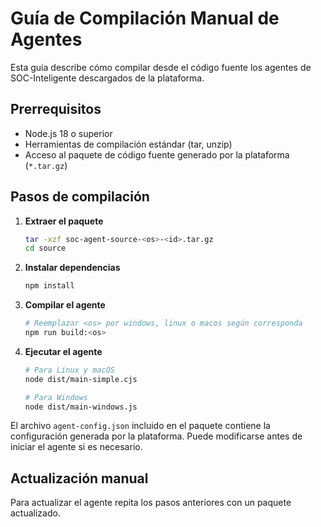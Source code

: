 # Guía de Compilación Manual de Agentes

Esta guía describe cómo compilar desde el código fuente los agentes de SOC-Inteligente descargados de la plataforma.

## Prerrequisitos

- Node.js 18 o superior
- Herramientas de compilación estándar (tar, unzip)
- Acceso al paquete de código fuente generado por la plataforma (`*.tar.gz`)

## Pasos de compilación

1. **Extraer el paquete**
   ```bash
   tar -xzf soc-agent-source-<os>-<id>.tar.gz
   cd source
   ```
2. **Instalar dependencias**
   ```bash
   npm install
   ```
3. **Compilar el agente**
   ```bash
   # Reemplazar <os> por windows, linux o macos según corresponda
   npm run build:<os>
   ```
4. **Ejecutar el agente**
   ```bash
   # Para Linux y macOS
   node dist/main-simple.cjs

   # Para Windows
   node dist/main-windows.js
   ```

El archivo `agent-config.json` incluido en el paquete contiene la configuración generada por la plataforma. Puede modificarse antes de iniciar el agente si es necesario.

## Actualización manual

Para actualizar el agente repita los pasos anteriores con un paquete actualizado.
